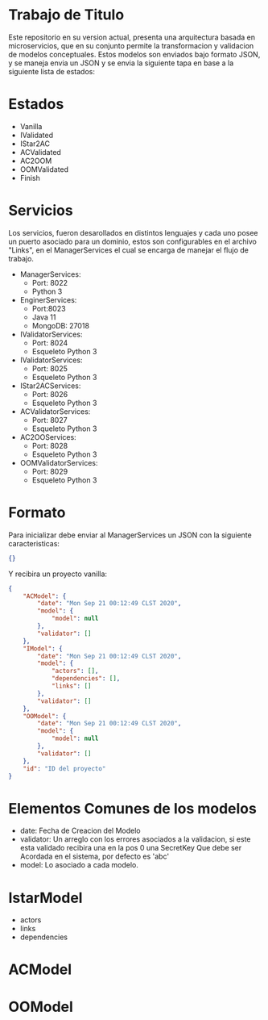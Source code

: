 # Trabajo de Titulo

Este repositorio en su version actual, presenta una arquitectura basada en microservicios, que en su conjunto permite la transformacion y validacion de modelos conceptuales. Estos modelos son enviados bajo formato JSON, y se maneja envia un JSON y se envia la siguiente tapa en base a la siguiente lista de estados:

# Estados

- Vanilla
- IValidated
- IStar2AC
- ACValidated
- AC2OOM
- OOMValidated
- Finish

# Servicios

Los servicios, fueron desarollados en distintos lenguajes y cada uno posee un puerto asociado para un dominio, estos son configurables en el archivo "Links", en el ManagerServices el cual se encarga de manejar el flujo de trabajo.

- ManagerServices:
  + Port: 8022
  + Python 3
- EnginerServices:
  + Port:8023
  + Java 11
  + MongoDB: 27018
- IValidatorServices:
  + Port: 8024
  + Esqueleto Python 3
- IValidatorServices:
  + Port: 8025
  + Esqueleto Python 3
- IStar2ACServices:
  + Port: 8026
  + Esqueleto Python 3
- ACValidatorServices:
  + Port: 8027
  + Esqueleto Python 3
- AC2OOServices:
  + Port: 8028
  + Esqueleto Python 3
- OOMValidatorServices:
  + Port: 8029
  + Esqueleto Python 3
  
# Formato

Para inicializar debe enviar al ManagerServices un JSON con la siguiente caracteristicas:

```json
{}
```
Y recibira un proyecto vanilla:

```json
{
    "ACModel": {
        "date": "Mon Sep 21 00:12:49 CLST 2020",
        "model": {
            "model": null
        },
        "validator": []
    },
    "IModel": {
        "date": "Mon Sep 21 00:12:49 CLST 2020",
        "model": {
            "actors": [],
            "dependencies": [],
            "links": []
        },
        "validator": []
    },
    "OOModel": {
        "date": "Mon Sep 21 00:12:49 CLST 2020",
        "model": {
            "model": null
        },
        "validator": []
    },
    "id": "ID del proyecto"
}
```
# Elementos Comunes de los modelos

+ date: Fecha de Creacion del Modelo
+ validator: Un arreglo con los errores asociados a la validacion, si este esta validado recibira una en la pos 0 una SecretKey Que debe ser Acordada en el sistema, por defecto es 'abc'
+ model: Lo asociado a cada modelo.

# IstarModel
  - actors
  - links
  - dependencies

# ACModel

# OOModel

